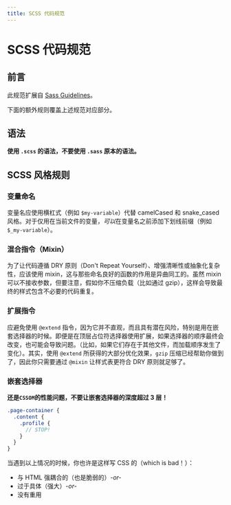 ```yaml
---
title: SCSS 代码规范
---
```


# SCSS 代码规范

## 前言

此规范扩展自 [Sass Guidelines](https://sass-guidelin.es/zh/)。

下面的额外规则覆盖上述规范对应部分。

## 语法

**使用 `.scss` 的语法，不要使用 `.sass` 原本的语法。**

## SCSS 风格规则

### 变量命名

变量名应使用横杠式（例如 `$my-variable`）代替 camelCased 和 snake_cased 风格。对于仅用在当前文件的变量，*可以*在变量名之前添加下划线前缀（例如 `$_my-variable`）。

### 混合指令（Mixin）

为了让代码遵循 DRY 原则（Don't Repeat Yourself）、增强清晰性或抽象化复杂性，应该使用 mixin，这与那些命名良好的函数的作用是异曲同工的。虽然 mixin 可以不接收参数，但要注意，假如你不压缩负载（比如通过 gzip），这样会导致最终的样式包含不必要的代码重复。

### 扩展指令

应避免使用 `@extend` 指令，因为它并不直观，而且具有潜在风险，特别是用在嵌套选择器的时候。即便是在顶层占位符选择器使用扩展，如果选择器的顺序最终会改变，也可能会导致问题。（比如，如果它们存在于其他文件，而加载顺序发生了变化）。其实，使用 `@extend` 所获得的大部分优化效果，`gzip` 压缩已经帮助你做到了，因此你只需要通过 `@mixin` 让样式表更符合 DRY 原则就足够了。

### 嵌套选择器

**还是`CSSOM`的性能问题，不要让嵌套选择器的深度超过 3 层！**

```scss
.page-container {
  .content {
    .profile {
      // STOP!
    }
  }
}
```

当遇到以上情况的时候，你也许是这样写 CSS 的（which is bad！）：

* 与 HTML 强耦合的（也是脆弱的）*-or-*
* 过于具体（强大）*-or-*
* 没有重用
